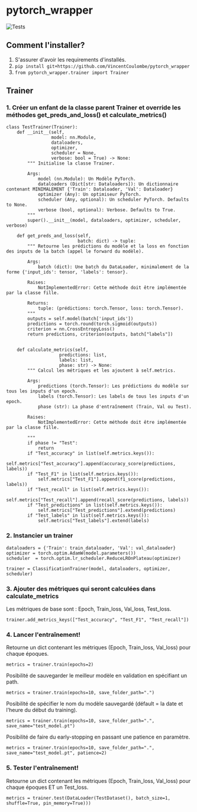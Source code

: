 # pytorch_wrapper
![Tests](https://github.com/VincentCoulombe/pytorch_wrapper/actions/workflows/tests.yml/badge.svg)
## Comment l'installer?
1. S'assurer d'avoir les requirements d'installés.
2. `pip install git+https://github.com/VincentCoulombe/pytorch_wrapper`
3. `from pytorch_wrapper.trainer import Trainer`

## Trainer  

### 1. Créer un enfant de la classe parent Trainer et override les méthodes get_preds_and_loss() et calculate_metrics()
```
class TestTrainer(Trainer):
    def __init__(self,
                 model: nn.Module,
                 dataloaders,
                 optimizer,
                 scheduler = None,
                 verbose: bool = True) -> None:
        """ Initialise la classe Trainer.

        Args:
            model (nn.Module): Un Modèle PyTorch.
            dataloaders (Dict[str: Dataloaders]): Un dictionnaire contenant MINIMALEMENT {'Train': Dataloader, 'Val': Dataloader}
            optimizer (Any): Un optimiseur PyTorch.
            scheduler (Any, optional): Un scheduler PyTorch. Defaults to None.
            verbose (bool, optional): Verbose. Defaults to True.
        """
        super().__init__(model, dataloaders, optimizer, scheduler, verbose)
        
    def get_preds_and_loss(self,
                           batch: dict) -> tuple:
        """ Retourne les prédictions du modèle et la loss en fonction des inputs de la batch (appel le forward du modèle).

        Args:
            batch (dict): Une batch du DataLoader, minimalement de la forme {'input_ids': tensor, 'labels': tensor}.

        Raises:
            NotImplementedError: Cette méthode doit être implémentée par la classe fille.

        Returns:
            tuple: (prédictions: torch.Tensor, loss: torch.Tensor).
        """
        outputs = self.model(batch['input_ids'])
        predictions = torch.round(torch.sigmoid(outputs)) 
        criterion = nn.CrossEntropyLoss()
        return predictions, criterion(outputs, batch["labels"])
    
    
    def calculate_metrics(self,
                    predictions: list,
                    labels: list,
                    phase: str) -> None:
        """ Calcul les métriques et les ajoutent à self.metrics.

        Args:
            predictions (torch.Tensor): Les prédictions du modèle sur tous les inputs d'un epoch.
            labels (torch.Tensor): Les labels de tous les inputs d'un epoch.
            phase (str): La phase d'entraînement (Train, Val ou Test).

        Raises:
            NotImplementedError: Cette méthode doit être implémentée par la classe fille.

        """
        if phase != "Test":
            return
        if "Test_accuracy" in list(self.metrics.keys()):
            self.metrics["Test_accuracy"].append(accuracy_score(predictions, labels))
        if "Test_F1" in list(self.metrics.keys()):
            self.metrics["Test_F1"].append(f1_score(predictions, labels))
        if "Test_recall" in list(self.metrics.keys()):
            self.metrics["Test_recall"].append(recall_score(predictions, labels))
        if "Test_predictions" in list(self.metrics.keys()):
            self.metrics["Test_predictions"].extend(predictions)
        if "Test_labels" in list(self.metrics.keys()):
            self.metrics["Test_labels"].extend(labels)
```

### 2. Instancier un trainer
```
dataloaders = {'Train': train_dataloader, 'Val': val_dataloader}
optimizer = torch.optim.AdamW(model.parameters())
scheduler  = torch.optim.lr_scheduler.ReduceLROnPlateau(optimizer)

trainer = ClassificationTrainer(model, dataloaders, optimizer, scheduler)
```

### 3. Ajouter des métriques qui seront calculées dans calculate_metrics

Les métriques de base sont : Epoch, Train_loss, Val_loss, Test_loss.
```
trainer.add_metrics_keys(["Test_accuracy", "Test_F1", "Test_recall"])
```

### 4. Lancer l'entraînement!

Retourne un dict contenant les métriques (Epoch, Train_loss, Val_loss) pour chaque époques.
```
metrics = trainer.train(epochs=2)
```

Posibilité de sauvegarder le meilleur modèle en validation en spécifiant un path.
```
metrics = trainer.train(epochs=10, save_folder_path=".")
```

Posibilité de spécifier le nom du modèle sauvegardé (défault = la date et l'heure du début du training).
```
metrics = trainer.train(epochs=10, save_folder_path=".", save_name="test_model.pt")
```

Posibilité de faire du early-stopping en passant une patience en paramètre.
```
metrics = trainer.train(epochs=10, save_folder_path=".", save_name="test_model.pt", patience=2)
```
 
### 5. Tester l'entraînement!

Retourne un dict contenant les métriques (Epoch, Train_loss, Val_loss) pour chaque époques ET un Test_loss.
```
metrics = trainer.test(DataLoader(TestDataset(), batch_size=1, shuffle=True, pin_memory=True)))
```


